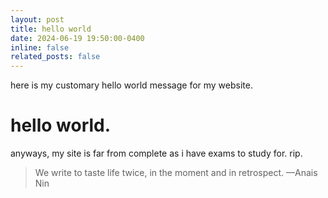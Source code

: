 ```yaml
---
layout: post
title: hello world
date: 2024-06-19 19:50:00-0400
inline: false
related_posts: false
---
```


here is my customary hello world message for my website. 

# hello world.

anyways, my site is far from complete as i have exams to study for. rip. 

>We write to taste life twice, in the moment and in retrospect.
> —Anais Nin


